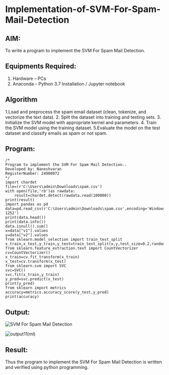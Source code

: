 # Implementation-of-SVM-For-Spam-Mail-Detection

## AIM:
To write a program to implement the SVM For Spam Mail Detection.

## Equipments Required:
1. Hardware – PCs
2. Anaconda – Python 3.7 Installation / Jupyter notebook

## Algorithm
1.Load and preprocess the spam email dataset (clean, tokenize, and vectorize the text data).
2. Split the dataset into training and testing sets.
3. Initialize the SVM model with appropriate kernel and parameters.
4. Train the SVM model using the training dataset.
5.Evaluate the model on the test dataset and classify emails as spam or not spam. 
## Program:
```
/*
Program to implement the SVM For Spam Mail Detection..
Developed by: Naneshvaran
RegisterNumber: 24900972 
*/
import chardet
file=(r'C:\Users\admin\Downloads\spam.csv')
with open(file,'rb')as rawdata:
    result=chardet.detect(rawdata.read(100000))
print(result)
import pandas as pd
data=pd.read_csv(r'C:\Users\admin\Downloads\spam.csv',encoding='Windows-1252')
print(data.head())
print(data.info())
data.isnull().sum()
x=data["v1"].values
y=data["v2"].values
from sklearn.model_selection import train_test_split
x_train,x_test,y_train,y_test=train_test_split(x,y,test_size=0.2,random_state=0)
from sklearn.feature_extraction.text import CountVectorizer
cv=CountVectorizer()
x_train=cv.fit_transform(x_train)
x_test=cv.transform(x_test)
from sklearn.svm import SVC
svc=SVC()
svc.fit(x_train,y_train)
y_pred=svc.predict(x_test)
print(y_pred)
from sklearn import metrics
accuracy=metrics.accuracy_score(y_test,y_pred)
print(accuracy)
```

## Output:
![SVM For Spam Mail Detection](sam.png)

![output11(ml)](https://github.com/user-attachments/assets/0d8e737e-d9cf-4fb6-8616-c8d4d452b7b0)



## Result:
Thus the program to implement the SVM For Spam Mail Detection is written and verified using python programming.
